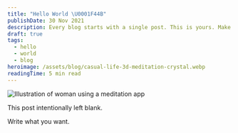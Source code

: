 ```yaml
---
title: "Hello World \U0001F44B"
publishDate: 30 Nov 2021
description: Every blog starts with a single post. This is yours. Make it great.
draft: true
tags:
  - hello
  - world
  - blog
heroimage: /assets/blog/casual-life-3d-meditation-crystal.webp
readingTime: 5 min read
---
```



![Illustration of woman using a meditation app](/assets/blog/casual-life-3d-meditation-crystal.webp)

This post intentionally left blank.

Write what you want.
